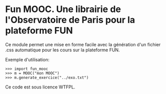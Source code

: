 Fun MOOC. Une librairie de l'Observatoire de Paris pour la plateforme FUN
========================================================

Ce module permet une mise en forme facile avec la génération d'un fichier .css automatique pour les cours sur la plateforme FUN.

Exemple d'utilisation:

    >>> import fun_mooc
    >>> m = MOOC("mon MOOC")
    >>> m.generate_exercice("../exo.txt")

Ce code est sous licence WTFPL.
